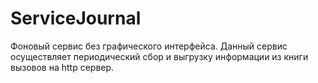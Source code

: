 # ServiceJournal
Фоновый сервис без графического интерфейса. Данный сервис осуществляет периодический сбор и выгрузку информации из книги вызовов на http сервер.
